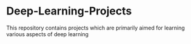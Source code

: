# Deep-Learning-Projects
This repository contains projects which are primarily aimed for learning various aspects of deep learning
